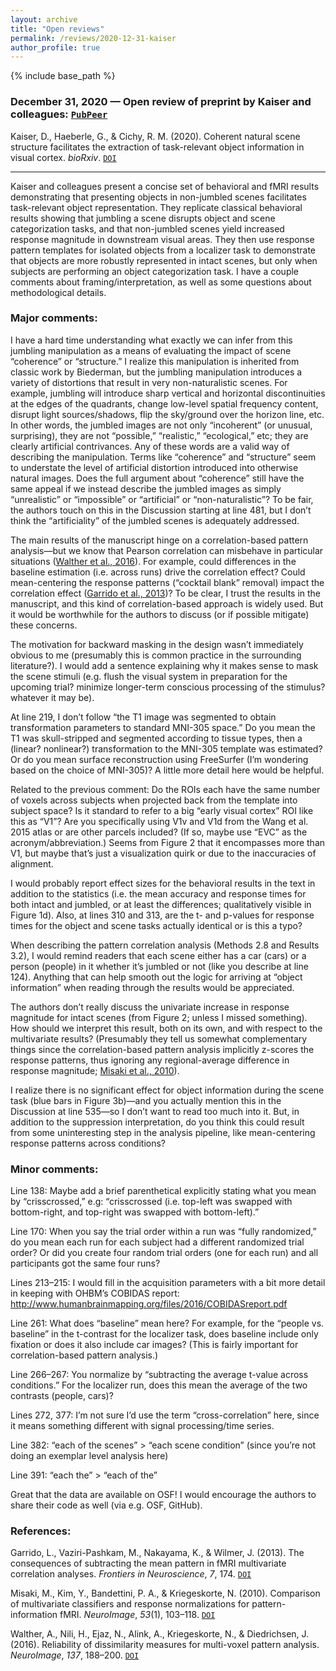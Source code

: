 ```yaml
---
layout: archive
title: "Open reviews"
permalink: /reviews/2020-12-31-kaiser
author_profile: true
---
```


{% include base_path %}

### December 31, 2020 &mdash; Open review of preprint by Kaiser and colleagues: [`PubPeer`](https://pubpeer.com/publications/C82DAD83F8777FC632001E7C382DFB#1)
Kaiser, D., Haeberle, G., & Cichy, R. M. (2020). Coherent natural scene structure facilitates the extraction of task-relevant object information in visual cortex. *bioRxiv*. [`DOI`](https://doi.org/10.1101/2020.12.01.406959)

---

Kaiser and colleagues present a concise set of behavioral and fMRI results demonstrating that presenting objects in non-jumbled scenes facilitates task-relevant object representation. They replicate classical behavioral results showing that jumbling a scene disrupts object and scene categorization tasks, and that non-jumbled scenes yield increased response magnitude in downstream visual areas. They then use response pattern templates for isolated objects from a localizer task to demonstrate that objects are more robustly represented in intact scenes, but only when subjects are performing an object categorization task. I have a couple comments about framing/interpretation, as well as some questions about methodological details.

### Major comments:

I have a hard time understanding what exactly we can infer from this jumbling manipulation as a means of evaluating the impact of scene “coherence” or “structure.”  I realize this manipulation is inherited from classic work by Biederman, but the jumbling manipulation introduces a variety of distortions that result in very non-naturalistic scenes. For example, jumbling will introduce sharp vertical and horizontal discontinuities at the edges of the quadrants, change low-level spatial frequency content, disrupt light sources/shadows, flip the sky/ground over the horizon line, etc. In other words, the jumbled images are not only “incoherent” (or unusual, surprising), they are not “possible,” “realistic,” “ecological,” etc; they are clearly artificial contrivances. Any of these words are a valid way of describing the manipulation. Terms like “coherence” and “structure” seem to understate the level of artificial distortion introduced into otherwise natural images. Does the full argument about “coherence” still have the same appeal if we instead describe the jumbled images as simply “unrealistic” or “impossible” or “artificial” or “non-naturalistic”? To be fair, the authors touch on this in the Discussion starting at line 481, but I don’t think the “artificiality” of the jumbled scenes is adequately addressed.

The main results of the manuscript hinge on a correlation-based pattern analysis—but we know that Pearson correlation can misbehave in particular situations ([Walther et al., 2016](https://doi.org/10.1016/j.neuroimage.2015.12.012)). For example, could differences in the baseline estimation (i.e. across runs) drive the correlation effect? Could mean-centering the response patterns (“cocktail blank” removal) impact the correlation effect ([Garrido et al., 2013](https://doi.org/10.3389/fnins.2013.00174))? To be clear, I trust the results in the manuscript, and this kind of correlation-based approach is widely used. But it would be worthwhile for the authors to discuss (or if possible mitigate) these concerns.

The motivation for backward masking in the design wasn’t immediately obvious to me (presumably this is common practice in the surrounding literature?). I would add a sentence explaining why it makes sense to mask the scene stimuli (e.g. flush the visual system in preparation for the upcoming trial? minimize longer-term conscious processing of the stimulus? whatever it may be).

At line 219, I don’t follow “the T1 image was segmented to obtain transformation parameters to standard MNI-305 space.” Do you mean the T1 was skull-stripped and segmented according to tissue types, then a (linear? nonlinear?) transformation to the MNI-305 template was estimated? Or do you mean surface reconstruction using FreeSurfer (I’m wondering based on the choice of MNI-305)? A little more detail here would be helpful.

Related to the previous comment: Do the ROIs each have the same number of voxels across subjects when projected back from the template into subject space? Is it standard to refer to a big “early visual cortex” ROI like this as “V1”? Are you specifically using V1v and V1d from the Wang et al. 2015 atlas or are other parcels included? (If so, maybe use “EVC” as the acronym/abbreviation.) Seems from Figure 2 that it encompasses more than V1, but maybe that’s just a visualization quirk or due to the inaccuracies of alignment.

I would probably report effect sizes for the behavioral results in the text in addition to the statistics (i.e. the mean accuracy and response times for both intact and jumbled, or at least the differences; qualitatively visible in Figure 1d). Also, at lines 310 and 313, are the t- and p-values for response times for the object and scene tasks actually identical or is this a typo?

When describing the pattern correlation analysis (Methods 2.8 and Results 3.2), I would remind readers that each scene either has a car (cars) or a person (people) in it whether it’s jumbled or not (like you describe at line 124). Anything that can help smooth out the logic for arriving at “object information” when reading through the results would be appreciated.

The authors don’t really discuss the univariate increase in response magnitude for intact scenes (from Figure 2; unless I missed something). How should we interpret this result, both on its own, and with respect to the multivariate results? (Presumably they tell us somewhat complementary things since the correlation-based pattern analysis implicitly z-scores the response patterns, thus ignoring any regional-average difference in response magnitude; [Misaki et al., 2010](https://doi.org/10.1016/j.neuroimage.2010.05.051)).

I realize there is no significant effect for object information during the scene task (blue bars in Figure 3b)—and you actually mention this in the Discussion at line 535—so I don’t want to read too much into it. But, in addition to the suppression interpretation, do you think this could result from some uninteresting step in the analysis pipeline, like mean-centering response patterns across conditions?

### Minor comments:

Line 138: Maybe add a brief parenthetical explicitly stating what you mean by “crisscrossed,” e.g: “crisscrossed (i.e. top-left was swapped with bottom-right, and top-right was swapped with bottom-left).”

Line 170: When you say the trial order within a run was “fully randomized,” do you mean each run for each subject had a different randomized trial order? Or did you create four random trial orders (one for each run) and all participants got the same four runs?

Lines 213–215: I would fill in the acquisition parameters with a bit more detail in keeping with OHBM’s COBIDAS report: http://www.humanbrainmapping.org/files/2016/COBIDASreport.pdf

Line 261: What does “baseline” mean here? For example, for the “people vs. baseline” in the t-contrast for the localizer task, does baseline include only fixation or does it also include car images? (This is fairly important for correlation-based pattern analysis.)

Line 266–267: You normalize by “subtracting the average t-value across conditions.” For the localizer run, does this mean the average of the two contrasts (people, cars)?

Lines 272, 377: I’m not sure I’d use the term “cross-correlation” here, since it means something different with signal processing/time series.

Line 382: “each of the scenes” > “each scene condition” (since you’re not doing an exemplar level analysis here)

Line 391: “each the” > “each of the”

Great that the data are available on OSF! I would encourage the authors to share their code as well (via e.g. OSF, GitHub).

### References:

Garrido, L., Vaziri-Pashkam, M., Nakayama, K., & Wilmer, J. (2013). The consequences of subtracting the mean pattern in fMRI multivariate correlation analyses. *Frontiers in Neuroscience*, *7*, 174. [`DOI`](https://doi.org/10.3389/fnins.2013.00174)

Misaki, M., Kim, Y., Bandettini, P. A., & Kriegeskorte, N. (2010). Comparison of multivariate classifiers and response normalizations for pattern-information fMRI. *NeuroImage*, *53*(1), 103–118. [`DOI`](https://doi.org/10.1016/j.neuroimage.2010.05.051)

Walther, A., Nili, H., Ejaz, N., Alink, A., Kriegeskorte, N., & Diedrichsen, J. (2016). Reliability of dissimilarity measures for multi-voxel pattern analysis. *NeuroImage*, *137*, 188–200. [`DOI`](https://doi.org/10.1016/j.neuroimage.2015.12.012)

